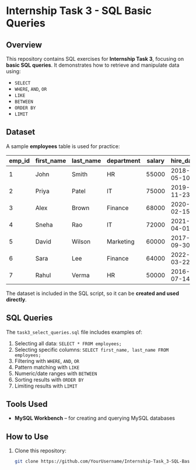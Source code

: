 # Internship Task 3 - SQL Basic Queries

## Overview
This repository contains SQL exercises for **Internship Task 3**, focusing on **basic SQL queries**. 
It demonstrates how to retrieve and manipulate data using:

- `SELECT`  
- `WHERE`, `AND`, `OR`  
- `LIKE`  
- `BETWEEN`  
- `ORDER BY`  
- `LIMIT`  


## Dataset
A sample **employees** table is used for practice:

| emp_id | first_name | last_name | department | salary | hire_date   |
|--------|------------|-----------|------------|--------|------------|
| 1      | John       | Smith     | HR         | 55000  | 2018-05-10 |
| 2      | Priya      | Patel     | IT         | 75000  | 2019-11-23 |
| 3      | Alex       | Brown     | Finance    | 68000  | 2020-02-15 |
| 4      | Sneha      | Rao       | IT         | 72000  | 2021-04-01 |
| 5      | David      | Wilson    | Marketing  | 60000  | 2017-09-30 |
| 6      | Sara       | Lee       | Finance    | 64000  | 2022-03-22 |
| 7      | Rahul      | Verma     | HR         | 50000  | 2016-07-14 |

The dataset is included in the SQL script, so it can be **created and used directly**.

## SQL Queries
The `task3_select_queries.sql` file includes examples of:

1. Selecting all data: `SELECT * FROM employees;`  
2. Selecting specific columns: `SELECT first_name, last_name FROM employees;`  
3. Filtering with `WHERE`, `AND`, `OR`  
4. Pattern matching with `LIKE`  
5. Numeric/date ranges with `BETWEEN`  
6. Sorting results with `ORDER BY`  
7. Limiting results with `LIMIT`  

## Tools Used
- **MySQL Workbench** – for creating and querying MySQL databases

  
## How to Use
1. Clone this repository:
   ```bash
   git clone https://github.com/YourUsername/Internship-Task_3-SQL-Basic-Queries.git

